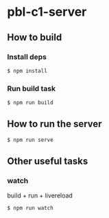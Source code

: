 pbl-c1-server
=============

## How to build

### Install deps

```bash
$ npm install
```

### Run build task

```bash
$ npm run build
```

## How to run the server

```bash
$ npm run serve
```

## Other useful tasks

### watch

build + run + livereload
```bash
$ npm run watch
```
